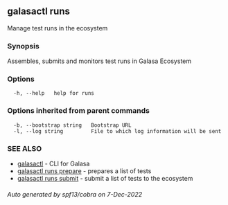 ## galasactl runs

Manage test runs in the ecosystem

### Synopsis

Assembles, submits and monitors test runs in Galasa Ecosystem

### Options

```
  -h, --help   help for runs
```

### Options inherited from parent commands

```
  -b, --bootstrap string   Bootstrap URL
  -l, --log string         File to which log information will be sent
```

### SEE ALSO

* [galasactl](galasactl.md)	 - CLI for Galasa
* [galasactl runs prepare](galasactl_runs_prepare.md)	 - prepares a list of tests
* [galasactl runs submit](galasactl_runs_submit.md)	 - submit a list of tests to the ecosystem

###### Auto generated by spf13/cobra on 7-Dec-2022

